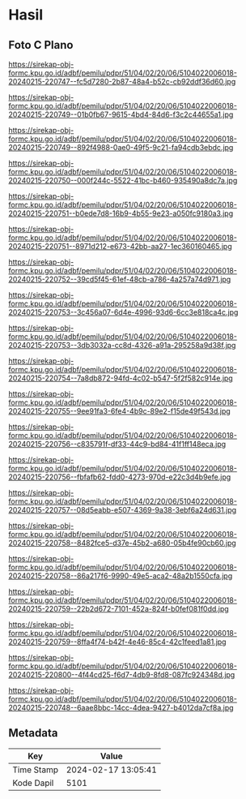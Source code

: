 # Hasil

## Foto C Plano

https://sirekap-obj-formc.kpu.go.id/adbf/pemilu/pdpr/51/04/02/20/06/5104022006018-20240215-220747--fc5d7280-2b87-48a4-b52c-cb92ddf36d60.jpg

https://sirekap-obj-formc.kpu.go.id/adbf/pemilu/pdpr/51/04/02/20/06/5104022006018-20240215-220749--01b0fb67-9615-4bd4-84d6-f3c2c44655a1.jpg

https://sirekap-obj-formc.kpu.go.id/adbf/pemilu/pdpr/51/04/02/20/06/5104022006018-20240215-220749--892f4988-0ae0-49f5-9c21-fa94cdb3ebdc.jpg

https://sirekap-obj-formc.kpu.go.id/adbf/pemilu/pdpr/51/04/02/20/06/5104022006018-20240215-220750--000f244c-5522-41bc-b460-935490a8dc7a.jpg

https://sirekap-obj-formc.kpu.go.id/adbf/pemilu/pdpr/51/04/02/20/06/5104022006018-20240215-220751--b0ede7d8-16b9-4b55-9e23-a050fc9180a3.jpg

https://sirekap-obj-formc.kpu.go.id/adbf/pemilu/pdpr/51/04/02/20/06/5104022006018-20240215-220751--8971d212-e673-42bb-aa27-1ec360160465.jpg

https://sirekap-obj-formc.kpu.go.id/adbf/pemilu/pdpr/51/04/02/20/06/5104022006018-20240215-220752--39cd5f45-61ef-48cb-a786-4a257a74d971.jpg

https://sirekap-obj-formc.kpu.go.id/adbf/pemilu/pdpr/51/04/02/20/06/5104022006018-20240215-220753--3c456a07-6d4e-4996-93d6-6cc3e818ca4c.jpg

https://sirekap-obj-formc.kpu.go.id/adbf/pemilu/pdpr/51/04/02/20/06/5104022006018-20240215-220753--3db3032a-cc8d-4326-a91a-295258a9d38f.jpg

https://sirekap-obj-formc.kpu.go.id/adbf/pemilu/pdpr/51/04/02/20/06/5104022006018-20240215-220754--7a8db872-94fd-4c02-b547-5f2f582c914e.jpg

https://sirekap-obj-formc.kpu.go.id/adbf/pemilu/pdpr/51/04/02/20/06/5104022006018-20240215-220755--9ee91fa3-6fe4-4b9c-89e2-f15de49f543d.jpg

https://sirekap-obj-formc.kpu.go.id/adbf/pemilu/pdpr/51/04/02/20/06/5104022006018-20240215-220756--c835791f-df33-44c9-bd84-41f1ff148eca.jpg

https://sirekap-obj-formc.kpu.go.id/adbf/pemilu/pdpr/51/04/02/20/06/5104022006018-20240215-220756--fbfafb62-fdd0-4273-970d-e22c3d4b9efe.jpg

https://sirekap-obj-formc.kpu.go.id/adbf/pemilu/pdpr/51/04/02/20/06/5104022006018-20240215-220757--08d5eabb-e507-4369-9a38-3ebf6a24d631.jpg

https://sirekap-obj-formc.kpu.go.id/adbf/pemilu/pdpr/51/04/02/20/06/5104022006018-20240215-220758--8482fce5-d37e-45b2-a680-05b4fe90cb60.jpg

https://sirekap-obj-formc.kpu.go.id/adbf/pemilu/pdpr/51/04/02/20/06/5104022006018-20240215-220758--86a217f6-9990-49e5-aca2-48a2b1550cfa.jpg

https://sirekap-obj-formc.kpu.go.id/adbf/pemilu/pdpr/51/04/02/20/06/5104022006018-20240215-220759--22b2d672-7101-452a-824f-b0fef081f0dd.jpg

https://sirekap-obj-formc.kpu.go.id/adbf/pemilu/pdpr/51/04/02/20/06/5104022006018-20240215-220759--8ffa4f74-b42f-4e46-85c4-42c1feed1a81.jpg

https://sirekap-obj-formc.kpu.go.id/adbf/pemilu/pdpr/51/04/02/20/06/5104022006018-20240215-220800--4f44cd25-f6d7-4db9-8fd8-087fc924348d.jpg

https://sirekap-obj-formc.kpu.go.id/adbf/pemilu/pdpr/51/04/02/20/06/5104022006018-20240215-220748--6aae8bbc-14cc-4dea-9427-b4012da7cf8a.jpg


## Metadata

| Key        | Value               |
| ---------- | ------------------- |
| Time Stamp | 2024-02-17 13:05:41 |
| Kode Dapil | 5101                |



